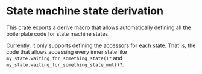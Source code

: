 # State machine state derivation

This crate exports a derive macro that allows automatically defining all the boilerplate code for state machine states.

Currently, it only supports defining the accessors for each state. That is, the code that allows accessing
every inner state like `my_state.waiting_for_something_state()?` and `my_state.waiting_for_something_state_mut()?`.
